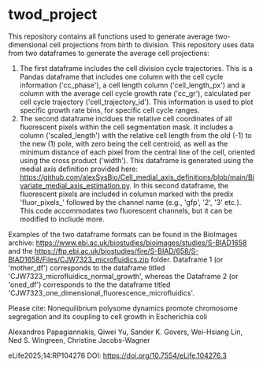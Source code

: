 # twod_project

This repository contains all functions used to generate average two-dimensional cell projections from birth to division.
This repository uses data from two dataframes to generate the average cell projections:
1. The first dataframe includes the cell division cycle trajectories. This is a Pandas dataframe that includes one column with the cell cycle information ('cc_phase'), a cell length column ('cell_length_px') and a column with the average cell cycle growth rate ('cc_gr'), calculated per cell cycle trajectory ('cell_trajectory_id'). This information is used to plot specific growth rate bins, for specific cell cycle ranges.
2. The second dataframe incldues the relative cell coordinates of all fluorescent pixels within the cell segmentation mask. It includes a column ('scaled_length') with the relative cell length from the old (-1) to the new (1) pole, with zero being the cell centroid, as well as the minimum distance of each pixel from the central line of the cell, oriented using the cross product ('width'). This dataframe is generated using the medial axis definition provided here: https://github.com/alexSysBio/Cell_medial_axis_definitions/blob/main/Bivariate_medial_axis_estimation.py. In this second dataframe, the fluorescent pixels are included in columsn marked with the predix 'fluor_pixels_' followed by the channel name (e.g., 'gfp', '2', '3' etc.). This code accommodates two fluorescent channels, but it can be modified to incliude more.


Examples of the two dataframe formats can be found in the BioImages archive: https://www.ebi.ac.uk/biostudies/bioimages/studies/S-BIAD1658 and the https://ftp.ebi.ac.uk/biostudies/fire/S-BIAD/658/S-BIAD1658/Files/CJW7323_microfluidics.zip folder. Dataframe 1 (or 'mother_df') corresponds to the dataframe titled 'CJW7323_microfluidics_normal_growth', whereas the Dataframe 2 (or 'oned_df') corresponds to the the dataframe titled 'CJW7323_one_dimensional_fluorescence_microfluidics'. 

Please cite:
Nonequilibrium polysome dynamics promote chromosome segregation and its coupling to cell growth in Escherichia coli

Alexandros Papagiannakis, Qiwei Yu, Sander K. Govers, Wei-Hsiang Lin,  Ned S. Wingreen, Christine Jacobs-Wagner

eLife2025;14:RP104276 DOI: https://doi.org/10.7554/eLife.104276.3
